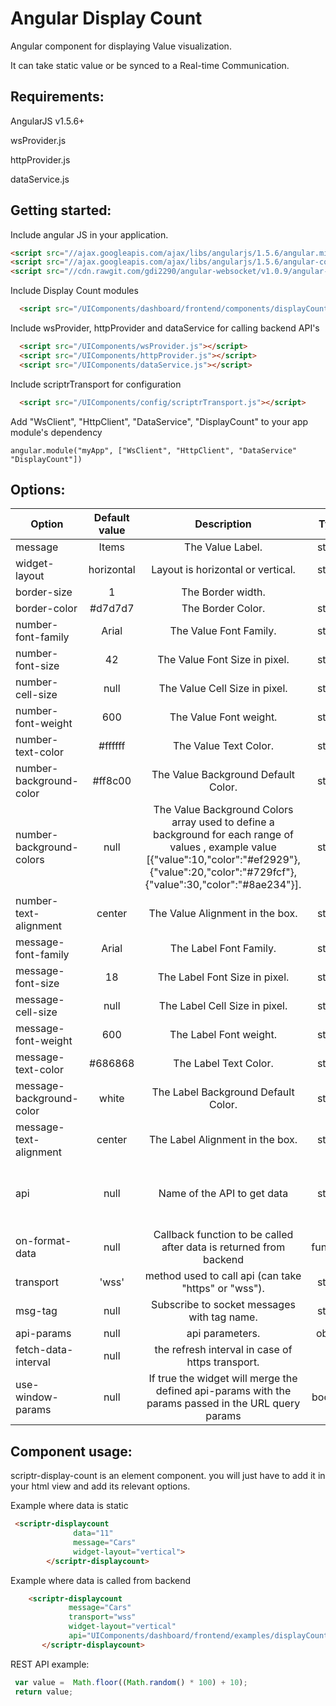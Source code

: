# Angular Display Count 
 
  Angular component for displaying Value visualization.
  
  It can take static value or be synced to a Real-time Communication. 


## Requirements:
  
  AngularJS v1.5.6+
    
  wsProvider.js
  
  httpProvider.js
  
  dataService.js
  
    
## Getting started:

  Include angular JS  in your application.

  
  ```html
  <script src="//ajax.googleapis.com/ajax/libs/angularjs/1.5.6/angular.min.js"></script>
  <script src="//ajax.googleapis.com/ajax/libs/angularjs/1.5.6/angular-cookies.js"></script>
  <script src="//cdn.rawgit.com/gdi2290/angular-websocket/v1.0.9/angular-websocket.min.js"></script>
  ```
  Include Display Count modules
   
  ```html
    <script src="/UIComponents/dashboard/frontend/components/displayCount/displayCount.js"></script>
  ```
  
  Include wsProvider, httpProvider and dataService for calling backend API's
  
  ```html
    <script src="/UIComponents/wsProvider.js"></script>
    <script src="/UIComponents/httpProvider.js"></script>
    <script src="/UIComponents/dataService.js"></script>
  ```
  
  Include scriptrTransport for configuration
  
  ```html
    <script src="/UIComponents/config/scriptrTransport.js"></script>
  ```
  
  Add "WsClient", "HttpClient", "DataService", "DisplayCount" to your app module's dependency
  
  ```
  angular.module("myApp", ["WsClient", "HttpClient", "DataService" "DisplayCount"])
  ```
  
  ## Options:

| Option        | Default value   | Description   | Type | Required   |
| ------------- |:-------------:|:-------------:|:-------------:|:----------|
  message     | Items	 | The Value Label. | string | NO
  widget-layout     | horizontal	 | Layout is horizontal or vertical. | string | NO
  border-size     | 1	 | The Border width. | int | NO
  border-color     | #d7d7d7	 | The Border Color. | string | NO
  number-font-family     | Arial	 | The Value Font Family. | string | NO
  number-font-size     | 42	 | The Value Font Size in pixel. | string | NO
  number-cell-size     | null	 | The Value Cell Size in pixel. | string | NO
  number-font-weight     | 600	 | The Value Font weight. | string | NO
  number-text-color     | #ffffff	 | The Value Text Color. | string | NO
  number-background-color     | #ff8c00	 | The Value Background Default Color. | string | NO
  number-background-colors     | null	 | The Value Background Colors array used to define a background for each range of values , example value [{"value":10,"color":"#ef2929"},{"value":20,"color":"#729fcf"},{"value":30,"color":"#8ae234"}]. | string | NO
  number-text-alignment     | center	 | The Value Alignment in the box. | string | NO
  message-font-family     | Arial	 | The Label Font Family. | string | NO
  message-font-size     | 18	 | The Label Font Size in pixel. | string | NO
  message-cell-size     | null	 | The Label Cell Size in pixel. | string | NO
  message-font-weight     | 600	 | The Label Font weight. | string | NO
  message-text-color     | #686868	 | The Label Text Color. | string | NO
  message-background-color     | white	 | The Label Background Default Color. | string | NO
  message-text-alignment     | center	 | The Label Alignment in the box. | string | NO
  api | null | Name of the API to get data | string | Required if getting data from backend 
  on-format-data | null | Callback function to be called after data is returned from backend | function | NO
  transport |  'wss'     | 	method used to call api (can take "https" or "wss").	 | string | NO
  msg-tag   | null      | 	Subscribe to socket messages with tag name.		     | string | NO
  api-params  | null      | 	api parameters.  					| object | NO
  fetch-data-interval |  null     | 	the refresh interval in case of https transport.	 | int | NO
  use-window-params |  null     | 	If true the widget will merge the defined api-params with the params passed in the URL query params	 | boolean | NO
  
  ## Component usage:

scriptr-display-count is an element component. you will just have to add it in your html view and add its relevant options.

Example where data is static

```html
 <scriptr-displaycount 
              data="11" 
              message="Cars"  
              widget-layout="vertical">
        </scriptr-displaycount>
 ```
 
 Example where data is called from backend
 
 ```html
     <scriptr-displaycount 
     		  message="Cars"
              transport="wss"        
              widget-layout="vertical"
              api="UIComponents/dashboard/frontend/examples/displayCount/getCount">
        </scriptr-displaycount>
  ```
 REST API example:
  
  ```javascript
   var value =  Math.floor((Math.random() * 100) + 10); 
   return value;
  ``` 
  